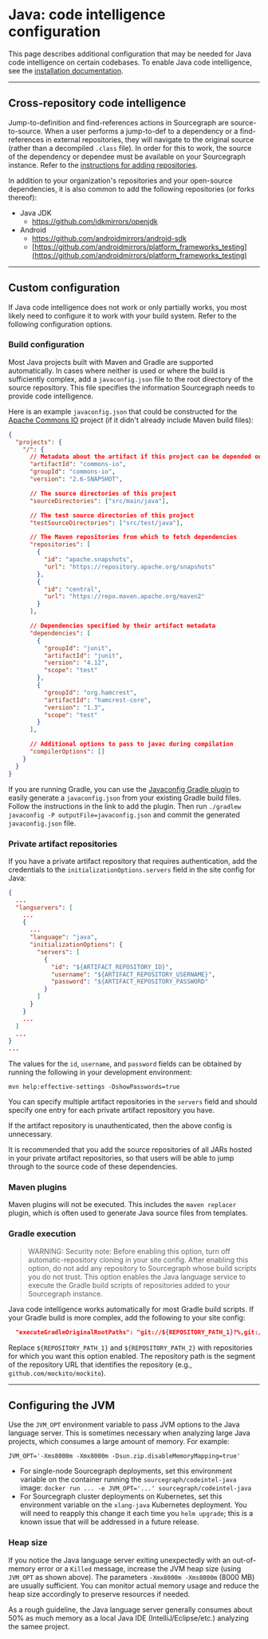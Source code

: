 # Java: code intelligence configuration

This page describes additional configuration that may be needed for Java code intelligence on certain codebases. To enable Java code intelligence, see the [installation documentation](install/index.md).

---

## Cross-repository code intelligence

Jump-to-definition and find-references actions in Sourcegraph are source-to-source. When a user performs a jump-to-def to a dependency or a find-references in external repositories, they will navigate to the original source (rather than a decompiled `.class` file). In order for this to work, the source of the dependency or dependee must be available on your Sourcegraph instance. Refer to the [instructions for adding repositories](../../../admin/repo/add.md).

In addition to your organization's repositories and your open-source dependencies, it is also common to add the following repositories (or forks thereof):

- Java JDK
  - https://github.com/jdkmirrors/openjdk
- Android
  - https://github.com/androidmirrors/android-sdk
  - [https://github.com/androidmirrors/platform_frameworks_testing](https://github.com/androidmirrors/platform_frameworks_testing)

---

## Custom configuration

If Java code intelligence does not work or only partially works, you most likely need to configure it to work with your build system. Refer to the following configuration options.

### Build configuration

Most Java projects built with Maven and Gradle are supported automatically. In cases where neither is used or where the build is sufficiently complex, add a `javaconfig.json` file to the root directory of the source repository. This file specifies the information Sourcegraph needs to provide code intelligence.

Here is an example `javaconfig.json` that could be constructed for the [Apache Commons IO](https://sourcegraph.com/github.com/apache/commons-io) project (if it didn't already include Maven build files):

```json
{
  "projects": {
    "/": {
      // Metadata about the artifact if this project can be depended on by other projects
      "artifactId": "commons-io",
      "groupId": "commons-io",
      "version": "2.6-SNAPSHOT",

      // The source directories of this project
      "sourceDirectories": ["src/main/java"],

      // The test source directories of this project
      "testSourceDirectories": ["src/test/java"],

      // The Maven repositories from which to fetch dependencies
      "repositories": [
        {
          "id": "apache.snapshots",
          "url": "https://repository.apache.org/snapshots"
        },
        {
          "id": "central",
          "url": "https://repo.maven.apache.org/maven2"
        }
      ],

      // Dependencies specified by their artifact metadata
      "dependencies": [
        {
          "groupId": "junit",
          "artifactId": "junit",
          "version": "4.12",
          "scope": "test"
        },
        {
          "groupId": "org.hamcrest",
          "artifactId": "hamcrest-core",
          "version": "1.3",
          "scope": "test"
        }
      ],

      // Additional options to pass to javac during compilation
      "compilerOptions": []
    }
  }
}
```

If you are running Gradle, you can use the [Javaconfig Gradle plugin](https://plugins.gradle.org/plugin/com.sourcegraph.gradle) to easily generate a `javaconfig.json` from your existing Gradle build files. Follow the instructions in the link to add the plugin. Then run `./gradlew javaconfig -P outputFile=javaconfig.json` and commit the generated `javaconfig.json` file.

### Private artifact repositories

If you have a private artifact repository that requires authentication, add the credentials to the
`initializationOptions.servers` field in the site config for Java:

```json
{
  ...
  "langservers": [
    ...
    {
      ...
      "language": "java",
      "initializationOptions": {
        "servers": [
          {
            "id": "${ARTIFACT_REPOSITORY_ID}",
            "username": "${ARTIFACT_REPOSITORY_USERNAME}",
            "password": "${ARTIFACT_REPOSITORY_PASSWORD"
          }
        ]
      }
    }
    ...
  ]
  ...
}
...
```

The values for the `id`, `username`, and `password` fields can be obtained by running the following
in your development environment:

```
mvn help:effective-settings -DshowPasswords=true
```

You can specify multiple artifact repositories in the `servers` field and should specify one entry
for each private artifact repository you have.

If the artifact repository is unauthenticated, then the above config is unnecessary.

It is recommended that you add the source repositories of all JARs hosted in your private artifact
repositories, so that users will be able to jump through to the source code of these dependencies.

### Maven plugins

Maven plugins will not be executed. This includes the `maven replacer` plugin, which is often used to generate Java source files from templates.

### Gradle execution

> WARNING: Security note: Before enabling this option, turn off automatic-repository cloning in your site config. After enabling this option, do not add any repository to Sourcegraph whose build scripts you do not trust. This option enables the Java language service to execute the Gradle build scripts of repositories added to your Sourcegraph instance.

Java code intelligence works automatically for most Gradle build scripts. If your Gradle build is more complex, add the following to your site config:

```json
  "executeGradleOriginalRootPaths": "git://${REPOSITORY_PATH_1}?%,git://${REPOSITORY_PATH_2}?%"
```

Replace `${REPOSITORY_PATH_1}` and `${REPOSITORY_PATH_2}` with repositories for which you want this option enabled. The repository path is the segment of the repository URL that identifies the repository (e.g., `github.com/mockito/mockito`).

---

## Configuring the JVM

Use the `JVM_OPT` environment variable to pass JVM options to the Java language server. This is sometimes necessary when analyzing large Java projects, which consumes a large amount of memory. For example:

```text
JVM_OPT='-Xms8000m -Xmx8000m -Dsun.zip.disableMemoryMapping=true'
```

- For single-node Sourcegraph deployments, set this environment variable on the container running the `sourcegraph/codeintel-java` image: `docker run ... -e JVM_OPT='...' sourcegraph/codeintel-java`
- For Sourcegraph cluster deployments on Kubernetes, set this environment variable on the `xlang-java` Kubernetes deployment. You will need to reapply this change it each time you `helm upgrade`; this is a known issue that will be addressed in a future release.

### Heap size

If you notice the Java language server exiting unexpectedly with an out-of-memory error or a `Killed` message, increase the JVM heap size (using `JVM_OPT` as shown above). The parameters `-Xmx8000m -Xms8000m` (8000 MB) are usually sufficient. You can monitor actual memory usage and reduce the heap size accordingly to preserve resources if needed.

As a rough guideline, the Java language server generally consumes about 50% as much memory as a local Java IDE (IntelliJ/Eclipse/etc.) analyzing the samee project.
